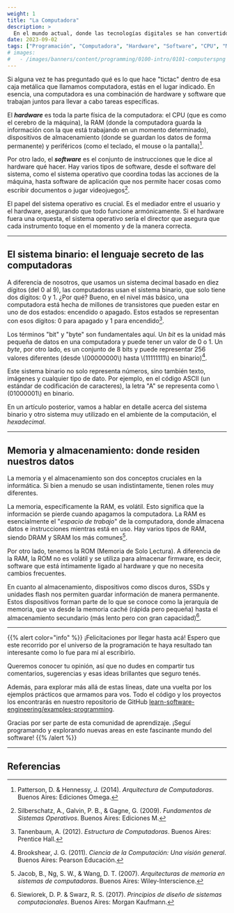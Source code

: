 ```yaml
---
weight: 1
title: "La Computadora"
description: >
  En el mundo actual, donde las tecnologías digitales se han convertido en una extensión de nuestras vidas diarias, resulta esencial comprender los cimientos sobre los que se construyen nuestras herramientas digitales. En esta ocasión, nos sumergiremos en el corazón de las computadoras para entender cómo funcionan y por qué son esenciales en nuestra sociedad moderna.
date: 2023-09-02
tags: ["Programación", "Computadora", "Hardware", "Software", "CPU", "Memoria"]
# images:
#   - /images/banners/content/programming/0100-intro/0101-computerspng
---
```


Si alguna vez te has preguntado qué es lo que hace "tictac" dentro de esa caja metálica que llamamos computadora, estás en el lugar indicado. En esencia, una computadora es una combinación de hardware y software que trabajan juntos para llevar a cabo tareas específicas.

El ***hardware*** es toda la parte física de la computadora: el CPU (que es como el cerebro de la máquina), la RAM (donde la computadora guarda la información con la que está trabajando en un momento determinado), dispositivos de almacenamiento (donde se guardan los datos de forma permanente) y periféricos (como el teclado, el mouse o la pantalla)[^1].

Por otro lado, el ***software*** es el conjunto de instrucciones que le dice al hardware qué hacer. Hay varios tipos de software, desde el software del sistema, como el sistema operativo que coordina todas las acciones de la máquina, hasta software de aplicación que nos permite hacer cosas como escribir documentos o jugar videojuegos[^2].

El papel del sistema operativo es crucial. Es el mediador entre el usuario y el hardware, asegurando que todo funcione armónicamente. Si el hardware fuera una orquesta, el sistema operativo sería el director que asegura que cada instrumento toque en el momento y de la manera correcta.

---

## El sistema binario: el lenguaje secreto de las computadoras

A diferencia de nosotros, que usamos un sistema decimal basado en diez dígitos (del 0 al 9), las computadoras usan el sistema binario, que solo tiene dos dígitos: 0 y 1. ¿Por qué? Bueno, en el nivel más básico, una computadora está hecha de millones de transistores que pueden estar en uno de dos estados: encendido o apagado. Estos estados se representan con esos dígitos: 0 para apagado y 1 para encendido[^3].

Los términos "bit" y "byte" son fundamentales aquí. Un *bit* es la unidad más pequeña de datos en una computadora y puede tener un valor de 0 o 1. Un *byte*, por otro lado, es un conjunto de 8 bits y puede representar 256 valores diferentes (desde \\(00000000\\) hasta \\(11111111\\) en binario)[^4].

Este sistema binario no solo representa números, sino también texto, imágenes y cualquier tipo de dato. Por ejemplo, en el código ASCII (un estándar de codificación de caracteres), la letra "A" se representa como \\(01000001\\) en binario.

En un artículo posterior, vamos a hablar en detalle acerca del sistema binario y otro sistema muy utilizado en el ambiente de la computación, el *hexadecimal*.

---

## Memoria y almacenamiento: donde residen nuestros datos

La memoria y el almacenamiento son dos conceptos cruciales en la informática. Si bien a menudo se usan indistintamente, tienen roles muy diferentes.

La memoria, específicamente la RAM, es volátil. Esto significa que la información se pierde cuando apagamos la computadora. La RAM es esencialmente el "*espacio de trabajo*" de la computadora, donde almacena datos e instrucciones mientras está en uso. Hay varios tipos de RAM, siendo DRAM y SRAM los más comunes[^5].

Por otro lado, tenemos la ROM (Memoria de Solo Lectura). A diferencia de la RAM, la ROM no es volátil y se utiliza para almacenar firmware, es decir, software que está íntimamente ligado al hardware y que no necesita cambios frecuentes.

En cuanto al almacenamiento, dispositivos como discos duros, SSDs y unidades flash nos permiten guardar información de manera permanente. Estos dispositivos forman parte de lo que se conoce como la jerarquía de memoria, que va desde la memoria caché (rápida pero pequeña) hasta el almacenamiento secundario (más lento pero con gran capacidad)[^6].

---

{{% alert color="info" %}}
¡Felicitaciones por llegar hasta acá! Espero que este recorrido por el universo de la programación te haya resultado tan interesante como lo fue para mí al escribirlo.

Queremos conocer tu opinión, así que no dudes en compartir tus comentarios, sugerencias y esas ideas brillantes que seguro tenés.

Además, para explorar más allá de estas líneas, date una vuelta por los ejemplos prácticos que armamos para vos. Todo el código y los proyectos los encontrarás en nuestro repositorio de GitHub [learn-software-engineering/examples-programming](https://github.com/learn-software-engineering/examples-programming).

Gracias por ser parte de esta comunidad de aprendizaje. ¡Seguí programando y explorando nuevas areas en este fascinante mundo del software!
{{% /alert %}}

---

## Referencias

[^1]: Patterson, D. & Hennessy, J. (2014). *Arquitectura de Computadoras*. Buenos Aires: Ediciones Omega.
[^2]: Silberschatz, A., Galvin, P. B., & Gagne, G. (2009). *Fundamentos de Sistemas Operativos*. Buenos Aires: Ediciones M.
[^3]: Tanenbaum, A. (2012). *Estructura de Computadoras*. Buenos Aires: Prentice Hall.
[^4]: Brookshear, J. G. (2011). *Ciencia de la Computación: Una visión general*. Buenos Aires: Pearson Educación.
[^5]: Jacob, B., Ng, S. W., & Wang, D. T. (2007). *Arquitecturas de memoria en sistemas de computadoras*. Buenos Aires: Wiley-Interscience.
[^6]: Siewiorek, D. P. & Swarz, R. S. (2017). *Principios de diseño de sistemas computacionales*. Buenos Aires: Morgan Kaufmann.
